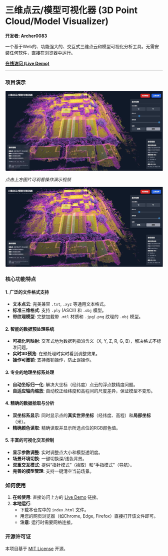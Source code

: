 # 三维点云/模型可视化器 (3D Point Cloud/Model Visualizer)

**开发者: Archer0083**

一个基于Web的、功能强大的、交互式三维点云和模型可视化分析工具。无需安装任何软件，直接在浏览器中运行。

[**在线访问 (Live Demo)**](https://Archer0083.github.io/3D-point-cloud-visualizer)

---

### 项目演示

![应用截图](./example.jpg)

*点击上方图片可观看操作演示视频*

[![点击观看操作演示](./example.jpg)](./example_demo_test.mp4)


### 核心功能特点

#### 1. 广泛的文件格式支持
- **文本点云**: 完美兼容 `.txt`, `.xyz` 等通用文本格式。
- **标准三维格式**: 支持 `.ply` (ASCII) 和 `.obj` 模型。
- **带纹理模型**: 完整加载带 `.mtl` 材质和 `.jpg`/`.png` 纹理的 `.obj` 模型。

#### 2. 智能的数据预处理系统
- **可视化列映射**: 交互式地为数据列指派含义（X, Y, Z, R, G, B），解决格式不标准问题。
- **实时3D预览**: 在预处理时实时看到调整效果。
- **操作可撤销**: 支持撤销操作，防止误操作。

#### 3. 专业的地理坐标系处理
- **自动坐标归一化**: 解决大坐标（经纬度）点云的浮点数精度问题。
- **自适应轴向缩放**: 自动校正经纬度和高程间的尺度差异，保证模型不变形。

#### 4. 精确的数据拾取与分析
- **双坐标系显示**: 同时显示点的**真实世界坐标**（经纬度、高程）和**局部坐标**（米）。
- **精确颜色读取**: 精确读取并显示所选点位的RGB颜色值。

#### 5. 丰富的可视化交互控制
- **显示参数调整**: 实时调整点大小和模型透明度。
- **场景环境切换**: 一键切换深/浅色背景。
- **双重交互模式**: 提供“指针模式”（拾取）和“手指模式”（导航）。
- **完善的模型管理**: 支持一键清空当前场景。

### 如何使用

1.  **在线使用**: 直接访问上方的 [Live Demo](https://Archer0083.github.io/3D-point-cloud-visualizer) 链接。
2.  **本地运行**:
    * 下载本仓库中的 `index.html` 文件。
    * 用您的网页浏览器（如Chrome, Edge, Firefox）直接打开该文件即可。
    * **注意**: 运行时需要网络连接。

### 开源许可证

本项目基于 [MIT License](LICENSE) 开源。
